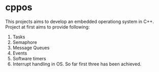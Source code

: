 # cppos
This projects aims to develop an embedded operationg system in C++.
Project at first aims to provide following:
1. Tasks 
2. Semaphore
3. Message Queues
4. Events
5. Software timers
6. Interrupt handling in OS.
So far first three has been achieved. 
